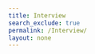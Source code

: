 ```yaml
---
title: Interview
search_exclude: true
permalink: /Interview/
layout: none
---
```


<html>

<head>
    <style>
        #root {
            width: 100vw;
            height: 100vh;
            }
    </style>
</head>


<body>
    <div id="root"></div>
</body>
<script src="https://unpkg.com/@zegocloud/zego-uikit-prebuilt/zego-uikit-prebuilt.js"></script>
<script>
window.onload = function () {
    function getUrlParams(url) {
        let urlStr = url.split('?')[1];
        const urlSearchParams = new URLSearchParams(urlStr);
        const result = Object.fromEntries(urlSearchParams.entries());
        return result;
    }
        // Generate a Token by calling a method.
        // @param 1: appID
        // @param 2: serverSecret
        // @param 3: Room ID
        // @param 4: User ID
        // @param 5: Username
    const roomID = getUrlParams(window.location.href)['roomID'] || (Math.floor(Math.random() * 10000) + "");
    const userID = Math.floor(Math.random() * 10000) + "";
    const userName = "userName" + userID;
    const appID = 109479364;
    const serverSecret = "0576fc29a97e7f40be464a487a82ef32";
    const kitToken = ZegoUIKitPrebuilt.generateKitTokenForTest(appID, serverSecret, roomID, userID, userName);  
        const zp = ZegoUIKitPrebuilt.create(kitToken);
        zp.joinRoom({
            container: document.querySelector("#root"),
            sharedLinks: [{
                name: 'Personal link',
                url: window.location.protocol + '//' + window.location.host  + window.location.pathname + '?roomID=' + roomID,
            }],
            scenario: {
                mode: ZegoUIKitPrebuilt.VideoConference,
            },              
           	turnOnMicrophoneWhenJoining: false,
           	turnOnCameraWhenJoining: false,
           	showMyCameraToggleButton: true,
           	showMyMicrophoneToggleButton: true,
           	showAudioVideoSettingsButton: true,
           	showScreenSharingButton: true,
           	showTextChat: true,
           	showUserList: true,
           	maxUsers: 2,
           	layout: "Auto",
           	showLayoutButton: false,        
            });
}
</script>

</html>